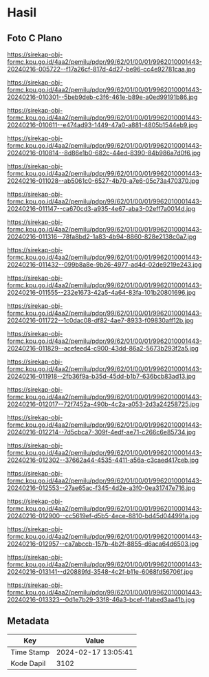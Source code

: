 # Hasil

## Foto C Plano

https://sirekap-obj-formc.kpu.go.id/4aa2/pemilu/pdpr/99/62/01/00/01/9962010001443-20240216-005722--f17a26cf-817d-4d27-be96-cc4e92781caa.jpg

https://sirekap-obj-formc.kpu.go.id/4aa2/pemilu/pdpr/99/62/01/00/01/9962010001443-20240216-010301--5beb9deb-c3f6-461e-b89e-a0ed99191b86.jpg

https://sirekap-obj-formc.kpu.go.id/4aa2/pemilu/pdpr/99/62/01/00/01/9962010001443-20240216-010611--e474ad93-1449-47a0-a881-4805b1544eb9.jpg

https://sirekap-obj-formc.kpu.go.id/4aa2/pemilu/pdpr/99/62/01/00/01/9962010001443-20240216-010814--8d86e1b0-682c-44ed-8390-84b986a7d0f6.jpg

https://sirekap-obj-formc.kpu.go.id/4aa2/pemilu/pdpr/99/62/01/00/01/9962010001443-20240216-011028--ab5061c0-6527-4b70-a7e6-05c73a470370.jpg

https://sirekap-obj-formc.kpu.go.id/4aa2/pemilu/pdpr/99/62/01/00/01/9962010001443-20240216-011147--ca670cd3-a935-4e67-aba3-02eff7a0014d.jpg

https://sirekap-obj-formc.kpu.go.id/4aa2/pemilu/pdpr/99/62/01/00/01/9962010001443-20240216-011316--78fa8bd2-1a83-4b94-8860-828e2138c0a7.jpg

https://sirekap-obj-formc.kpu.go.id/4aa2/pemilu/pdpr/99/62/01/00/01/9962010001443-20240216-011432--099b8a8e-9b26-4977-ad4d-02de9219e243.jpg

https://sirekap-obj-formc.kpu.go.id/4aa2/pemilu/pdpr/99/62/01/00/01/9962010001443-20240216-011555--232e1673-42a5-4a64-83fa-101b20801696.jpg

https://sirekap-obj-formc.kpu.go.id/4aa2/pemilu/pdpr/99/62/01/00/01/9962010001443-20240216-011722--1c0dac08-df82-4ae7-8933-f09830aff12b.jpg

https://sirekap-obj-formc.kpu.go.id/4aa2/pemilu/pdpr/99/62/01/00/01/9962010001443-20240216-011829--acefeed4-c900-43dd-86a2-5673b293f2a5.jpg

https://sirekap-obj-formc.kpu.go.id/4aa2/pemilu/pdpr/99/62/01/00/01/9962010001443-20240216-011918--2fb36f9a-b35d-45dd-b1b7-636bcb83ad13.jpg

https://sirekap-obj-formc.kpu.go.id/4aa2/pemilu/pdpr/99/62/01/00/01/9962010001443-20240216-012017--72f7452a-490b-4c2a-a053-2d3a24258725.jpg

https://sirekap-obj-formc.kpu.go.id/4aa2/pemilu/pdpr/99/62/01/00/01/9962010001443-20240216-012214--7d5cbca7-309f-4edf-ae71-c266c6e85734.jpg

https://sirekap-obj-formc.kpu.go.id/4aa2/pemilu/pdpr/99/62/01/00/01/9962010001443-20240216-012302--37662a44-4535-4411-a56a-c3caed417ceb.jpg

https://sirekap-obj-formc.kpu.go.id/4aa2/pemilu/pdpr/99/62/01/00/01/9962010001443-20240216-012553--27ae65ac-f345-4d2e-a3f0-0ea31747e716.jpg

https://sirekap-obj-formc.kpu.go.id/4aa2/pemilu/pdpr/99/62/01/00/01/9962010001443-20240216-012900--cc5619ef-d5b5-4ece-8810-bd45d044991a.jpg

https://sirekap-obj-formc.kpu.go.id/4aa2/pemilu/pdpr/99/62/01/00/01/9962010001443-20240216-012957--ca7abccb-157b-4b2f-8855-d6aca64d6503.jpg

https://sirekap-obj-formc.kpu.go.id/4aa2/pemilu/pdpr/99/62/01/00/01/9962010001443-20240216-013141--d20889fd-3548-4c2f-b11e-6068fd56706f.jpg

https://sirekap-obj-formc.kpu.go.id/4aa2/pemilu/pdpr/99/62/01/00/01/9962010001443-20240216-013323--0d1e7b29-33f8-46a3-bcef-1fabed3aa41b.jpg


## Metadata

| Key        | Value               |
| ---------- | ------------------- |
| Time Stamp | 2024-02-17 13:05:41 |
| Kode Dapil | 3102                |




